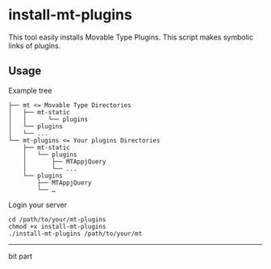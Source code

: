 # install-mt-plugins

This tool easily installs Movable Type Plugins. This script makes symbolic links of plugins.

## Usage

Example tree

    ├── mt <= Movable Type Directories
    │   ├── mt-static
    │   │      └── plugins
    │   └── plugins
    │   └── ...
    └── mt-plugins <= Your plugins Directories
        ├── mt-static
        │   └── plugins
        │       ├── MTAppjQuery
        │       └── ...
        └── plugins
            ├── MTAppjQuery
            └── …

Login your server

    cd /path/to/your/mt-plugins
    chmod +x install-mt-plugins
    ./install-mt-plugins /path/to/your/mt

---
bit part